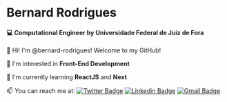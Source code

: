 # Bernard Rodrigues

#### 💻  Computational Engineer by Universidade Federal de Juiz de Fora

👋 Hi! I'm @bernard-rodrigues! Welcome to my GitHub!

👀 I'm interested in **Front-End Development**

🌱 I'm currently learning **ReactJS** and **Next**

📫 You can reach me at:
[![Twitter Badge](https://img.shields.io/badge/-@bernard_clint-003737?style=flat-square&labelColor=003737&logo=twitter&logoColor=white&link=https://twitter.com/bernard_clint)](https://twitter.com/bernard_clint) 
[![Linkedin Badge](https://img.shields.io/badge/-bernard%20rodrigues-003737?style=flat-square&logo=Linkedin&logoColor=white&link=https://www.linkedin.com/in/bernard-rodrigues/)](https://www.linkedin.com/in/bernard-rodrigues/) 
[![Gmail Badge](https://img.shields.io/badge/-bernard.rodrigues@outlook.com-003737?style=flat-square&logo=Gmail&logoColor=white&link=mailto:bernard.rodrigues@outlook.com)](mailto:bernard.rodrigues@outlook.com)
